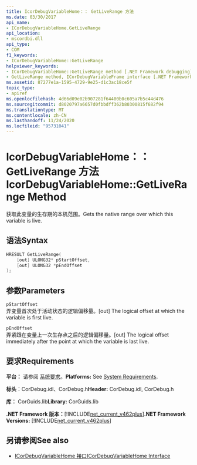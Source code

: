 ```yaml
---
title: IcorDebugVariableHome：： GetLiveRange 方法
ms.date: 03/30/2017
api_name:
- ICorDebugVariableHome.GetLiveRange
api_location:
- mscordbi.dll
api_type:
- COM
f1_keywords:
- ICorDebugVariableHome::GetLiveRange
helpviewer_keywords:
- ICorDebugVariableHome::GetLiveRange method [.NET Framework debugging]
- GetLiveRange method, ICorDebugVariableFrame interface [.NET Framework debugging]
ms.assetid: 87277e1a-1595-4729-9e25-d1c3ac18ce5f
topic_type:
- apiref
ms.openlocfilehash: 4d66d09e02b907281f64400b0c605a7b5c44d476
ms.sourcegitcommit: d8020797a6657d0fbbdff362b80300815f682f94
ms.translationtype: MT
ms.contentlocale: zh-CN
ms.lasthandoff: 11/24/2020
ms.locfileid: "95731041"
---
```

# <a name="icordebugvariablehomegetliverange-method"></a><span data-ttu-id="99bca-102">IcorDebugVariableHome：： GetLiveRange 方法</span><span class="sxs-lookup"><span data-stu-id="99bca-102">IcorDebugVariableHome::GetLiveRange Method</span></span>

<span data-ttu-id="99bca-103">获取此变量的生存期的本机范围。</span><span class="sxs-lookup"><span data-stu-id="99bca-103">Gets the native range over which this variable is live.</span></span>  
  
## <a name="syntax"></a><span data-ttu-id="99bca-104">语法</span><span class="sxs-lookup"><span data-stu-id="99bca-104">Syntax</span></span>  
  
```cpp  
HRESULT GetLiveRange(  
    [out] ULONG32* pStartOffset,  
    [out] ULONG32 *pEndOffset  
);  
```  
  
## <a name="parameters"></a><span data-ttu-id="99bca-105">参数</span><span class="sxs-lookup"><span data-stu-id="99bca-105">Parameters</span></span>  

 `pStartOffset`  
 <span data-ttu-id="99bca-106">弄变量首次处于活动状态的逻辑偏移量。</span><span class="sxs-lookup"><span data-stu-id="99bca-106">[out] The logical offset at which the variable is first live.</span></span>  
  
 `pEndOffset`  
 <span data-ttu-id="99bca-107">弄紧跟在变量上一次生存点之后的逻辑偏移量。</span><span class="sxs-lookup"><span data-stu-id="99bca-107">[out] The logical offset immediately after the point at which the variable is last live.</span></span>  
  
## <a name="requirements"></a><span data-ttu-id="99bca-108">要求</span><span class="sxs-lookup"><span data-stu-id="99bca-108">Requirements</span></span>  

 <span data-ttu-id="99bca-109">**平台：** 请参阅 [系统要求](../../get-started/system-requirements.md)。</span><span class="sxs-lookup"><span data-stu-id="99bca-109">**Platforms:** See [System Requirements](../../get-started/system-requirements.md).</span></span>  
  
 <span data-ttu-id="99bca-110">**标头**：CorDebug.idl、CorDebug.h</span><span class="sxs-lookup"><span data-stu-id="99bca-110">**Header:** CorDebug.idl, CorDebug.h</span></span>  
  
 <span data-ttu-id="99bca-111">**库：** CorGuids.lib</span><span class="sxs-lookup"><span data-stu-id="99bca-111">**Library:** CorGuids.lib</span></span>  
  
 <span data-ttu-id="99bca-112">**.NET Framework 版本：**[!INCLUDE[net_current_v462plus](../../../../includes/net-current-v462plus-md.md)]</span><span class="sxs-lookup"><span data-stu-id="99bca-112">**.NET Framework Versions:** [!INCLUDE[net_current_v462plus](../../../../includes/net-current-v462plus-md.md)]</span></span>  
  
## <a name="see-also"></a><span data-ttu-id="99bca-113">另请参阅</span><span class="sxs-lookup"><span data-stu-id="99bca-113">See also</span></span>

- [<span data-ttu-id="99bca-114">ICorDebugVariableHome 接口</span><span class="sxs-lookup"><span data-stu-id="99bca-114">ICorDebugVariableHome Interface</span></span>](icordebugvariablehome-interface.md)
